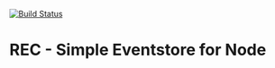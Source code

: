 [![Build Status](https://travis-ci.org/spralle/rec.svg?branch=master)](https://travis-ci.org/spralle/rec)
# REC - Simple Eventstore for Node
